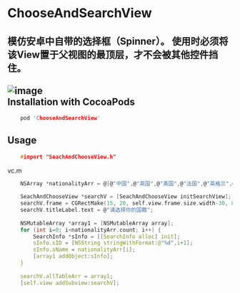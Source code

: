 # ChooseAndSearchView
模仿安卓中自带的选择框（Spinner）。
使用时必须将该View置于父视图的最顶层，才不会被其他控件挡住。<br> <br>
![image](https://github.com/LongJiangSB/ChooseAndSearchView/blob/master/Images/selectImg.gif) <br>
Installation with CocoaPods
----
``` c
    pod 'ChooseAndSearchView'
```
Usage
----
``` c
    #import "SeachAndChooseView.h"
```
vc.m
``` c
    NSArray *nationalityArr = @[@"中国",@"英国",@"美国",@"法国",@"英格兰",@"意大利",@"伊拉克",@"新加坡",@"泰国",@"德国"];
    
    SeachAndChooseView *searchV = [SeachAndChooseView initSearchView];
    searchV.frame = CGRectMake(15, 20, self.view.frame.size.width-30, 82);
    searchV.titleLabel.text = @"请选择你的国籍";
    
    NSMutableArray *array1 = [NSMutableArray array];
    for (int i=0; i<nationalityArr.count; i++) {
        SearchInfo *sInfo = [[SearchInfo alloc] init];
        sInfo.sID = [NSString stringWithFormat:@"%d",i+1];
        sInfo.sName = nationalityArr[i];
        [array1 addObject:sInfo];
    }
    
    searchV.allTableArr = array1;
    [self.view addSubview:searchV];
```
